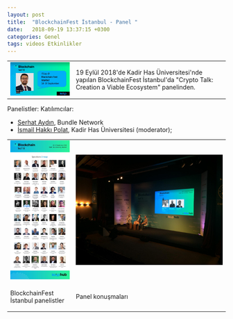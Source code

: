 ```yaml
---
layout: post
title:  "BlockchainFest İstanbul - Panel "
date:   2018-09-19 13:37:15 +0300
categories: Genel
tags: videos Etkinlikler
---
```


<table><tr><td style="width:30%">
   <img src="/assets/blockchain_fest_istanbul.jpg">
</a></td>
<td style="width:70%">
<p>
19 Eylül 2018'de Kadir Has Üniversitesi'nde yapılan BlockchainFest İstanbul'da "Crypto Talk: Creation a Viable Ecosystem" panelinden. 
</p>
</td></tr></table>

Panelistler: 
Katılımcılar: 
- [Serhat Aydın](https://twitter.com/srht_aydn_82), Bundle Network
- [İsmail Hakkı Polat](https://twitter.com/ismailhpolat), Kadir Has Üniversitesi (moderator); 

<table><tr><td style="width:30%">
<a href="/genel/2018-09-19-BlockchainFest-Istanbul.html"><img src="/assets/blockchain_fest_istanbul_roster.jpg">
</a></td>
<td style="width:70%">
<a href="/genel/2018-09-19-BlockchainFest-Istanbul.html">
   <img src="/assets/blockchain_fest_panel.jpg">
</td></tr>
<tr><td style="width:30%">
<p>
BlockchainFest İstanbul panelistler
</p></td>
<td style="width:70%">
<p>
Panel konuşmaları 
</p>
</td></tr>
</table>

 
